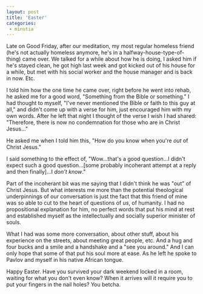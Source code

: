 ```yaml
---
layout: post
title: 'Easter'
categories:
 - minutia
---
```


Late on Good Friday, after our meditation, my most regular homeless friend (he's not actually homeless anymore, he's in a halfway-house-type-of-thing) came over. We talked for a while about how he is doing, I asked him if he's stayed clean, he got high last week and got kicked out of his house for a while, but met with his social worker and the house manager and is back in now. Etc.

I told him how the one time he came over, right before he went into rehab, he asked me for a good word, "Something from the Bible or something." I had thought to myself, "I've never mentioned the Bible or faith to this guy at all," and didn't come up with a verse for him, just encouraged him with my own words. After he left that night I thought of the verse I wish I had shared: "Therefore, there is now no condemnation for those who are in Christ Jesus..."

He asked me when I told him this, "How do you know when you're *out* of Christ Jesus."

I said something to the effect of, "Wow...that's a good question...I didn't expect such a good question...[some probably incoherant attempt at a reply and then finally]...I *don't know*."

Part of the incoherant bit was me saying that I didn't think he was "out" of Christ Jesus. But what interests me more than the potential theological underpinnings of our conversation is just the fact that this friend of mine was so able to cut to the heart of questions of *us*, of humanity. I had no propositional explanation for him, no perfect words that put his mind at rest and established myself as the intellectually and socially superior minister of souls.

What I had was some more conversation, about other stuff, about his experience on the streets, about meeting great people, etc. And a hug and four bucks and a smile and a handshake and a "see you around." And I can only hope that some of that put his soul more at ease. As he left he spoke to Pavlov and myself in his native African tongue.

Happy Easter. Have you survived your dark weekend locked in a room, waiting for what you don't even know? When it arrives will it require you to put your fingers in the nail holes? You betcha.
